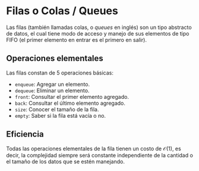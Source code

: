 # Filas o Colas / Queues

Las filas (también llamadas colas, o *queues* en inglés) son un tipo abstracto de datos, el cual tiene modo de acceso y manejo de sus elementos de tipo FIFO (el primer elemento en entrar es el primero en salir).

## Operaciones elementales

Las filas constan de 5 operaciones básicas:

* <code>enqueue</code>: Agregar un elemento.
* <code>dequeue</code>: Eliminar un elemento.
* <code>front</code>: Consultar el primer elemento agregado.
* <code>back</code>: Consultar el último elemento agregado.
* <code>size</code>: Conocer el tamaño de la fila.
* <code>empty</code>: Saber si la fila está vacía o no.

## Eficiencia

Todas las operaciones elementales de la fila tienen un costo de $\mathcal{O}(1)$, es decir, la complejidad siempre será constante independiente de la cantidad o el tamaño de los datos que se estén manejando.